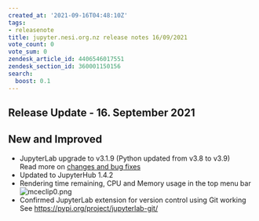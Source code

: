 ```yaml
---
created_at: '2021-09-16T04:48:10Z'
tags:
- releasenote
title: jupyter.nesi.org.nz release notes 16/09/2021
vote_count: 0
vote_sum: 0
zendesk_article_id: 4406546017551
zendesk_section_id: 360001150156
search:
  boost: 0.1
---
```

## Release Update - 16. September 2021

## New and Improved

- JupyterLab upgrade to v3.1.9 (Python updated from v3.8 to v3.9)  
    Read more on [changes and bug fixes](https://jupyterlab.readthedocs.io/en/stable/getting_started/changelog.html#id12)
- Updated to JupyterHub 1.4.2
- Rendering time remaining, CPU and Memory usage in the top menu bar  
    ![mceclip0.png](jupyter-nesi-org-nz_release_notes_16-09-2021.png)  
- Confirmed JupyterLab extension for version control using Git
    working  
    See <https://pypi.org/project/jupyterlab-git/>
